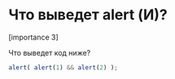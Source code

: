 # Что выведет alert (И)?

[importance 3]

Что выведет код ниже?

```js
alert( alert(1) && alert(2) );
```

